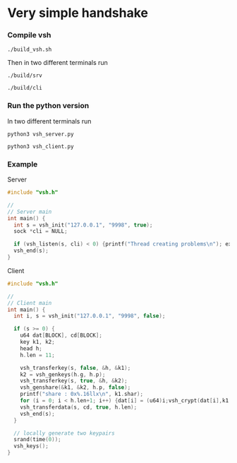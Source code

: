 # Very simple handshake

### Compile vsh
```
./build_vsh.sh
```
Then in two different terminals run
```
./build/srv
```
```
./build/cli
```
### Run the python version
In two different terminals run
```
python3 vsh_server.py
```
```
python3 vsh_client.py
```

### Example
Server
```c
#include "vsh.h"

//
// Server main
int main() {
  int s = vsh_init("127.0.0.1", "9998", true);
  sock *cli = NULL;

  if (vsh_listen(s, cli) < 0) {printf("Thread creating problems\n"); exit(0);}
  vsh_end(s);
}
```

Client
```c
#include "vsh.h"

//
// Client main
int main() {
  int i, s = vsh_init("127.0.0.1", "9998", false);

  if (s >= 0) {
    u64 dat[BLOCK], cd[BLOCK];
    key k1, k2;
    head h;
    h.len = 11;

    vsh_transferkey(s, false, &h, &k1);
    k2 = vsh_genkeys(h.g, h.p);
    vsh_transferkey(s, true, &h, &k2);
    vsh_genshare(&k1, &k2, h.p, false);
    printf("share : 0x%.16llx\n", k1.shar);
    for (i = 0; i < h.len+1; i++) {dat[i] = (u64)i;vsh_crypt(dat[i],k1,&cd[i]);}
    vsh_transferdata(s, cd, true, h.len);
    vsh_end(s);
  }

  // locally generate two keypairs
  srand(time(0));
  vsh_keys();
}
```
